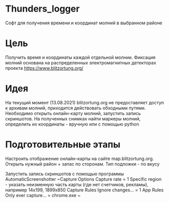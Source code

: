 # Thunders_logger
Софт для получения времени и координат молний в выбранном районе

# Цель 
Получить время и координаты каждой отдельной молнии. Фиксация молний основана на распределенных электромагнитных детекторах проекта https://www.blitzortung.org/

# Идея
На текущий момент (13.08.2021) blitzortung.org не предоставляет доступ к архивам молний, приходится действовать обходными путями.
Необходимо открыть онлайн-карту молний, запустить запись скриншотов.
На полученных снимках найти маркеры молний, определить их координаты - вручную или с помощью python

# Подготовительные этапы
Настроить отображение онлайн-карты на сайте map.blitzortung.org. Открыть нужный район + запас по сторонам. Тип подложки - по вкусу

Запустить запись скриншотов с помощью программы AutomaticScreenshotter
~Capture Options
  Capture rate = 1
  Specific region - указать неизменную часть карты (где нет счетчиков, рекламы), например 14х199, 1899х850
Capture Rules
  Ignore changes... = 1
App Rules
  Only ever capture... = chrome.exe
~
